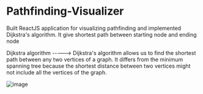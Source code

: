 # Pathfinding-Visualizer
Built ReactJS application for visualizing pathfinding 
and  implemented  Dijkstra's algorithm. It give shortest path between  starting node and ending node 

Dijkstra algorithm
----->
Dijkstra's algorithm allows us to find the shortest path between any two vertices of a graph. It differs from the minimum spanning tree because the shortest distance between two vertices might not include all the vertices of the graph.

![image](https://user-images.githubusercontent.com/85690685/180444168-42f875ef-a497-4a80-aae1-0d5d92d04163.png)

